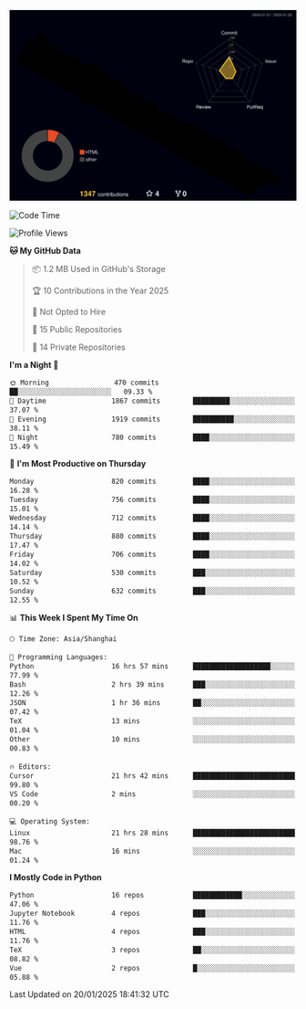 <!--![](https://raw.githubusercontent.com/BorisYang326/BorisYang326/output/github-contribution-grid-snake-dark.svg) -->
![](./profile-3d-contrib/profile-night-rainbow.svg)
<!--START_SECTION:waka-->
![Code Time](http://img.shields.io/badge/Code%20Time-764%20hrs%2013%20mins-blue)

![Profile Views](http://img.shields.io/badge/Profile%20Views-0-blue)

**🐱 My GitHub Data** 

> 📦 1.2 MB Used in GitHub's Storage 
 > 
> 🏆 10 Contributions in the Year 2025
 > 
> 🚫 Not Opted to Hire
 > 
> 📜 15 Public Repositories 
 > 
> 🔑 14 Private Repositories 
 > 
**I'm a Night 🦉** 

```text
🌞 Morning                470 commits         ██░░░░░░░░░░░░░░░░░░░░░░░   09.33 % 
🌆 Daytime                1867 commits        █████████░░░░░░░░░░░░░░░░   37.07 % 
🌃 Evening                1919 commits        ██████████░░░░░░░░░░░░░░░   38.11 % 
🌙 Night                  780 commits         ████░░░░░░░░░░░░░░░░░░░░░   15.49 % 
```
📅 **I'm Most Productive on Thursday** 

```text
Monday                   820 commits         ████░░░░░░░░░░░░░░░░░░░░░   16.28 % 
Tuesday                  756 commits         ████░░░░░░░░░░░░░░░░░░░░░   15.01 % 
Wednesday                712 commits         ████░░░░░░░░░░░░░░░░░░░░░   14.14 % 
Thursday                 880 commits         ████░░░░░░░░░░░░░░░░░░░░░   17.47 % 
Friday                   706 commits         ████░░░░░░░░░░░░░░░░░░░░░   14.02 % 
Saturday                 530 commits         ███░░░░░░░░░░░░░░░░░░░░░░   10.52 % 
Sunday                   632 commits         ███░░░░░░░░░░░░░░░░░░░░░░   12.55 % 
```


📊 **This Week I Spent My Time On** 

```text
🕑︎ Time Zone: Asia/Shanghai

💬 Programming Languages: 
Python                   16 hrs 57 mins      ███████████████████░░░░░░   77.99 % 
Bash                     2 hrs 39 mins       ███░░░░░░░░░░░░░░░░░░░░░░   12.26 % 
JSON                     1 hr 36 mins        ██░░░░░░░░░░░░░░░░░░░░░░░   07.42 % 
TeX                      13 mins             ░░░░░░░░░░░░░░░░░░░░░░░░░   01.04 % 
Other                    10 mins             ░░░░░░░░░░░░░░░░░░░░░░░░░   00.83 % 

🔥 Editors: 
Cursor                   21 hrs 42 mins      █████████████████████████   99.80 % 
VS Code                  2 mins              ░░░░░░░░░░░░░░░░░░░░░░░░░   00.20 % 

💻 Operating System: 
Linux                    21 hrs 28 mins      █████████████████████████   98.76 % 
Mac                      16 mins             ░░░░░░░░░░░░░░░░░░░░░░░░░   01.24 % 
```

**I Mostly Code in Python** 

```text
Python                   16 repos            ████████████░░░░░░░░░░░░░   47.06 % 
Jupyter Notebook         4 repos             ███░░░░░░░░░░░░░░░░░░░░░░   11.76 % 
HTML                     4 repos             ███░░░░░░░░░░░░░░░░░░░░░░   11.76 % 
TeX                      3 repos             ██░░░░░░░░░░░░░░░░░░░░░░░   08.82 % 
Vue                      2 repos             █░░░░░░░░░░░░░░░░░░░░░░░░   05.88 % 
```




 Last Updated on 20/01/2025 18:41:32 UTC
<!--END_SECTION:waka-->
